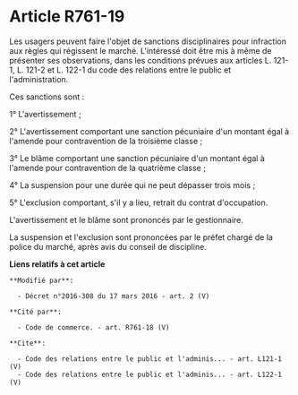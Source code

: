 # Article R761-19

Les usagers peuvent faire l'objet de sanctions disciplinaires pour infraction aux règles qui régissent le marché. L'intéressé
doit être mis à même de présenter ses observations, dans les conditions prévues aux articles L. 121-1, L. 121-2 et L. 122-1
du code des relations entre le public et l'administration. 

Ces sanctions sont : 

1° L'avertissement ; 

2° L'avertissement comportant une sanction pécuniaire d'un montant égal à l'amende pour contravention de la troisième
classe ; 

3° Le blâme comportant une sanction pécuniaire d'un montant égal à l'amende pour contravention de la quatrième classe ; 

4° La suspension pour une durée qui ne peut dépasser trois mois ; 

5° L'exclusion comportant, s'il y a lieu, retrait du contrat d'occupation. 

L'avertissement et le blâme sont prononcés par le gestionnaire. 

La suspension et l'exclusion sont prononcées par le préfet chargé de la police du marché, après avis du conseil de
discipline.

**Liens relatifs à cet article**

	**Modifié par**:

	  - Décret n°2016-308 du 17 mars 2016 - art. 2 (V)

	**Cité par**:

	  - Code de commerce. - art. R761-18 (V)

	**Cite**:

	  - Code des relations entre le public et l'adminis... - art. L121-1 (V)
	  - Code des relations entre le public et l'adminis... - art. L122-1 (V)
